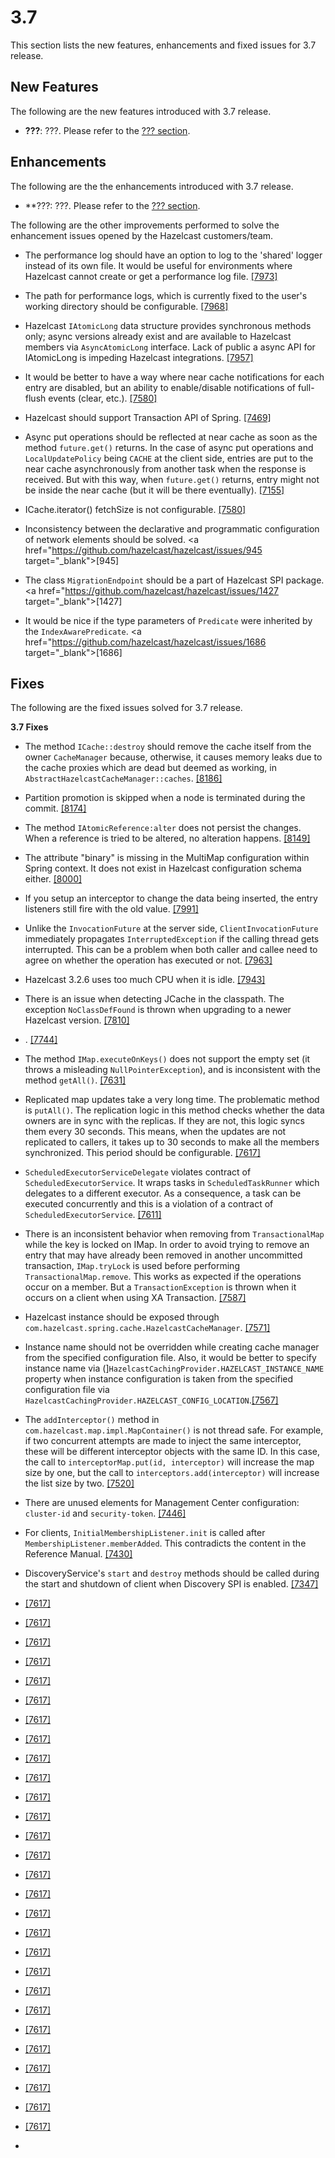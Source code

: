 
# 3.7

This section lists the new features, enhancements and fixed issues for 3.7 release.

## New Features

The following are the new features introduced with 3.7 release.

- **???**: ???. Please refer to the [??? section](http://docs.hazelcast.org/docs/latest-dev/manual/html-single/index.html#???).

## Enhancements

The following are the the enhancements introduced with 3.7 release.

- **???: ???. Please refer to the [??? section](http://docs.hazelcast.org/docs/latest-dev/manual/html-single/index.html#???).


The following are the other improvements performed to solve the enhancement issues opened by the Hazelcast customers/team.

- The performance log should have an option to log to the 'shared' logger instead of its own file. It would be useful for environments where Hazelcast cannot create or get a performance log file. <a href="https://github.com/hazelcast/hazelcast/issues/7973" target="_blank">[7973]</a>

- The path for performance logs, which is currently fixed to the user's working directory should be configurable. <a href="https://github.com/hazelcast/hazelcast/issues/7968" target="_blank">[7968]</a>

- Hazelcast `IAtomicLong` data structure provides synchronous methods only; async versions already exist and are available to Hazelcast members via `AsyncAtomicLong` interface. Lack of public a async API for IAtomicLong is impeding Hazelcast integrations. <a href="https://github.com/hazelcast/hazelcast/issues/7957" target="_blank">[7957]</a>



- It would be better to have a way where near cache notifications for each entry are disabled, but an ability to enable/disable notifications of full-flush events (clear, etc.). <a href="https://github.com/hazelcast/hazelcast/issues/7580" target="_blank">[7580]</a>

- Hazelcast should support Transaction API of Spring. <a href="https://github.com/hazelcast/hazelcast/issues/7469" target="_blank">[7469]</a>

- Async put operations should be reflected at near cache as soon as the method `future.get()` returns. In the case of async put operations and `LocalUpdatePolicy` being `CACHE` at the client side, entries are put to the near cache asynchronously from another task when the response is received. But with this way, when `future.get()` returns, entry might not be inside the near cache (but it will be there eventually). <a href="https://github.com/hazelcast/hazelcast/issues/7155" target="_blank">[7155]</a>

- ICache.iterator() fetchSize is not configurable. <a href="https://github.com/hazelcast/hazelcast/issues/7580" target="_blank">[7580]</a>

- Inconsistency between the declarative and programmatic configuration of network elements should be solved. <a href="https://github.com/hazelcast/hazelcast/issues/945 target="_blank">[945]</a>

- The class `MigrationEndpoint` should be a part of Hazelcast SPI package. <a href="https://github.com/hazelcast/hazelcast/issues/1427 target="_blank">[1427]</a>

- It would be nice if the type parameters of `Predicate` were inherited by the `IndexAwarePredicate`. <a href="https://github.com/hazelcast/hazelcast/issues/1686 target="_blank">[1686]</a>



## Fixes

The following are the fixed issues solved for 3.7 release.

**3.7 Fixes**

- The method `ICache::destroy` should remove the cache itself from the owner `CacheManager` because, otherwise, it causes memory leaks due to the cache proxies which are dead but deemed as working, in `AbstractHazelcastCacheManager::caches`. <a href="https://github.com/hazelcast/hazelcast/issues/8186" target="_blank">[8186]</a>

- Partition promotion is skipped when a node is terminated during the commit. <a href="https://github.com/hazelcast/hazelcast/issues/8174" target="_blank">[8174]</a>

- The method `IAtomicReference:alter` does not persist the changes. When a reference is tried to be altered, no alteration happens. <a href="https://github.com/hazelcast/hazelcast/issues/8149" target="_blank">[8149]</a>

- The attribute "binary" is missing in the MultiMap configuration within Spring context. It does not exist in Hazelcast configuration schema either. <a href="https://github.com/hazelcast/hazelcast/issues/8000" target="_blank">[8000]</a>


- If you setup an interceptor to change the data being inserted, the entry listeners still fire with the old value. <a href="https://github.com/hazelcast/hazelcast/issues/7991" target="_blank">[7991]</a>

- Unlike the `InvocationFuture` at the server side, `ClientInvocationFuture` immediately propagates `InterruptedException` if the calling thread gets interrupted. This can be a problem when both caller and callee need to agree on whether the operation has executed or not. <a href="https://github.com/hazelcast/hazelcast/issues/7963" target="_blank">[7963]</a>

- Hazelcast 3.2.6 uses too much CPU when it is idle. <a href="https://github.com/hazelcast/hazelcast/issues/7943" target="_blank">[7943]</a>

- There is an issue when detecting JCache in the classpath. The exception `NoClassDefFound` is thrown when upgrading to a newer Hazelcast version. <a href="https://github.com/hazelcast/hazelcast/issues/7810" target="_blank">[7810]</a>

- . <a href="https://github.com/hazelcast/hazelcast/issues/7744" target="_blank">[7744]</a>


- The method `IMap.executeOnKeys()` does not support the empty set (it throws a misleading `NullPointerException`), and is inconsistent with the method `getAll()`. <a href="https://github.com/hazelcast/hazelcast/issues/7631" target="_blank">[7631]</a>



- Replicated map updates take a very long time. The problematic method is `putAll()`. The replication logic in this method checks whether the data owners are in sync with the replicas. If they are not, this logic syncs them every 30 seconds. This means, when the updates are not replicated to callers, it takes up to 30 seconds to make all the members synchronized. This period should be configurable. <a href="https://github.com/hazelcast/hazelcast/issues/7617" target="_blank">[7617]</a>



- `ScheduledExecutorServiceDelegate` violates contract of `ScheduledExecutorService`. It wraps tasks in `ScheduledTaskRunner` which delegates to a different executor. As a consequence, a task can be executed concurrently and this is a violation of a contract of `ScheduledExecutorService`. <a href="https://github.com/hazelcast/hazelcast/issues/7611" target="_blank">[7611]</a>



- There is an inconsistent behavior when removing from `TransactionalMap` while the key is locked on IMap. In order to avoid trying to remove an entry that may have already been removed in another uncommitted transaction, `IMap.tryLock` is used before performing `TransactionalMap.remove`. This works as expected if the operations occur on a member. But a `TransactionException` is thrown when it occurs on a client when using XA Transaction. <a href="https://github.com/hazelcast/hazelcast/issues/7587" target="_blank">[7587]</a>



- Hazelcast instance should be exposed through `com.hazelcast.spring.cache.HazelcastCacheManager`. <a href="https://github.com/hazelcast/hazelcast/issues/7571" target="_blank">[7571]</a>



- Instance name should not be overridden while creating cache manager from the specified configuration file. Also, it would be better to specify instance name via (]`HazelcastCachingProvider.HAZELCAST_INSTANCE_NAME` property when instance configuration is taken from the specified configuration file via `HazelcastCachingProvider.HAZELCAST_CONFIG_LOCATION`.<a href="https://github.com/hazelcast/hazelcast/issues/7567" target="_blank">[7567]</a>



- The `addInterceptor()` method in `com.hazelcast.map.impl.MapContainer()` is not thread safe. For example, if two concurrent attempts are made to inject the same interceptor, these will be different interceptor objects with the same ID. In this case, the call to `interceptorMap.put(id, interceptor)` will increase the map size by one, but the call to `interceptors.add(interceptor)` will increase the list size by two. <a href="https://github.com/hazelcast/hazelcast/issues/7520" target="_blank">[7520]</a>



- There are unused elements for Management Center configuration: `cluster-id` and `security-token`. <a href="https://github.com/hazelcast/hazelcast/issues/7446" target="_blank">[7446]</a>



- For clients, `InitialMembershipListener.init` is called after `MembershipListener.memberAdded`. This contradicts the content in the Reference Manual.  <a href="https://github.com/hazelcast/hazelcast/issues/7430" target="_blank">[7430]</a>



- DiscoveryService's `start` and `destroy` methods should be called during the start and shutdown of client when Discovery SPI is enabled. <a href="https://github.com/hazelcast/hazelcast/issues/7347" target="_blank">[7347]</a>



- <a href="https://github.com/hazelcast/hazelcast/issues/7617" target="_blank">[7617]</a>
- <a href="https://github.com/hazelcast/hazelcast/issues/7617" target="_blank">[7617]</a>
- <a href="https://github.com/hazelcast/hazelcast/issues/7617" target="_blank">[7617]</a>
- <a href="https://github.com/hazelcast/hazelcast/issues/7617" target="_blank">[7617]</a>
- <a href="https://github.com/hazelcast/hazelcast/issues/7617" target="_blank">[7617]</a>
- <a href="https://github.com/hazelcast/hazelcast/issues/7617" target="_blank">[7617]</a>
- <a href="https://github.com/hazelcast/hazelcast/issues/7617" target="_blank">[7617]</a>
- <a href="https://github.com/hazelcast/hazelcast/issues/7617" target="_blank">[7617]</a>
- <a href="https://github.com/hazelcast/hazelcast/issues/7617" target="_blank">[7617]</a>
- <a href="https://github.com/hazelcast/hazelcast/issues/7617" target="_blank">[7617]</a>
- <a href="https://github.com/hazelcast/hazelcast/issues/7617" target="_blank">[7617]</a>
- <a href="https://github.com/hazelcast/hazelcast/issues/7617" target="_blank">[7617]</a>
- <a href="https://github.com/hazelcast/hazelcast/issues/7617" target="_blank">[7617]</a>
- <a href="https://github.com/hazelcast/hazelcast/issues/7617" target="_blank">[7617]</a>
- <a href="https://github.com/hazelcast/hazelcast/issues/7617" target="_blank">[7617]</a>
- <a href="https://github.com/hazelcast/hazelcast/issues/7617" target="_blank">[7617]</a>
- <a href="https://github.com/hazelcast/hazelcast/issues/7617" target="_blank">[7617]</a>
- <a href="https://github.com/hazelcast/hazelcast/issues/7617" target="_blank">[7617]</a>
- <a href="https://github.com/hazelcast/hazelcast/issues/7617" target="_blank">[7617]</a>
- <a href="https://github.com/hazelcast/hazelcast/issues/7617" target="_blank">[7617]</a>
- <a href="https://github.com/hazelcast/hazelcast/issues/7617" target="_blank">[7617]</a>
- <a href="https://github.com/hazelcast/hazelcast/issues/7617" target="_blank">[7617]</a>
- <a href="https://github.com/hazelcast/hazelcast/issues/7617" target="_blank">[7617]</a>
- <a href="https://github.com/hazelcast/hazelcast/issues/7617" target="_blank">[7617]</a>
- <a href="https://github.com/hazelcast/hazelcast/issues/7617" target="_blank">[7617]</a>
- <a href="https://github.com/hazelcast/hazelcast/issues/7617" target="_blank">[7617]</a>
- <a href="https://github.com/hazelcast/hazelcast/issues/7617" target="_blank">[7617]</a>
- <a href="https://github.com/hazelcast/hazelcast/issues/7617" target="_blank">[7617]</a>
- 




